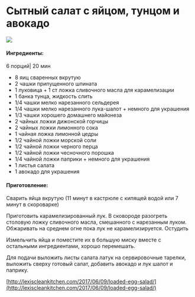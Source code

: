# Сытный салат с яйцом, тунцом и авокадо

![](https://s-media-cache-ak0.pinimg.com/564x/b7/68/4a/b7684a86a503cc7c8968af499e921f45.jpg)

#### Ингредиенты:

6 порций\| 20 мин

* 8 яиц сваренных вкрутую
* 2 чашки припущенного шпината
* 1 луковица + 1 ст ложка сливочного масла для карамелизации
* 1 банка тунца, жидкость слить
* 1/4 чашки мелко нарезанного сельдерея
* 1/4 чашки мелко нарезанного лука-шалот + немного для украшения
* 1/3 чашки хорошего домашнего майонеза
* 2 чайных ложки дижонской горчицы
* 2 чайных ложки лимонного сока
* 1 чайная ложка лимонной цедры
* 1/2 чайной ложки морской соли
* 1/2 чайной ложки черного перца
* 1/2 чайной ложки чесночного порошка
* 1/4 чайной ложки паприки + немного для украшения
* 1 листья салата
* 1 авокадо для украшения

#### Приготовление:

Сварить яйца вкрутую \(11 минут в кастрюле с кипящей водой или 7 минут в скороварке\)

Приготовить карамелизированный лук. В сковороде разогреть столовую ложку сливочного масла, смешанного с нарезанным луком. Обжаривать на среднем огне пока лук не карамелизируется. Остудить

Измельчить яйца и поместите их в большую миску вместе с остальными ингредиентами, хорошо перемешать.

Для подачи выложить листы салата латук на сервировочные тарелки, выложить сверху готовый салат, добавить авокадо и лук шалот и паприку.

[http://lexiscleankitchen.com/2017/06/09/loaded-egg-salad/](http://lexiscleankitchen.com/2017/06/09/loaded-egg-salad/)

